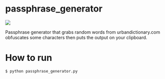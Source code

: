 # passphrase_generator
<img src="https://sentriz.keybase.pub/share/howdy.svg">

Passphrase generator that grabs random words from urbandictionary.com obfuscates some characters then puts the output on your clipboard.

# How to run
```
$ python passphrase_generator.py
```
